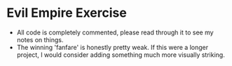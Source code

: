 # Evil Empire Exercise
- All code is completely commented, please read through it to see my notes on things.
- The winning 'fanfare' is honestly pretty weak. If this were a longer project, I would consider adding something much more visually striking.
